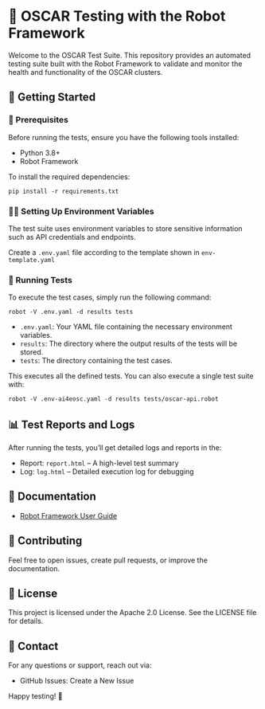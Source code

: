 # 🤖 OSCAR Testing with the Robot Framework

 Welcome to the OSCAR Test Suite. This repository provides an automated testing suite built with the Robot Framework to validate and monitor the health and functionality of the OSCAR clusters.

## 🚀 Getting Started

### 🔧 Prerequisites

Before running the tests, ensure you have the following tools installed:

- Python 3.8+
- Robot Framework

To install the required dependencies:

```
pip install -r requirements.txt
```

### 🧑‍💻 Setting Up Environment Variables

The test suite uses environment variables to store sensitive information such as API credentials and endpoints.

Create a `.env.yaml` file according to the template shown in `env-template.yaml`

### 🧪 Running Tests

To execute the test cases, simply run the following command:

```
robot -V .env.yaml -d results tests
```

- `.env.yaml`: Your YAML file containing the necessary environment variables.
-  `results`: The directory where the output results of the tests will be stored.
-  `tests`: The directory containing the test cases.


This executes all the defined tests. You can also execute a single test suite with:

```
robot -V .env-ai4eosc.yaml -d results tests/oscar-api.robot
```

## 📊 Test Reports and Logs

After running the tests, you’ll get detailed logs and reports in the:

- Report: `report.html` – A high-level test summary
- Log: `log.html` – Detailed execution log for debugging


## 📖 Documentation

  - [Robot Framework User Guide](https://robotframework.org)
	

## 🙌 Contributing

Feel free to open issues, create pull requests, or improve the documentation.

## 📜 License

This project is licensed under the Apache 2.0 License. See the LICENSE file for details.

## 💬 Contact

For any questions or support, reach out via:
  - GitHub Issues: Create a New Issue

Happy testing! 🎉